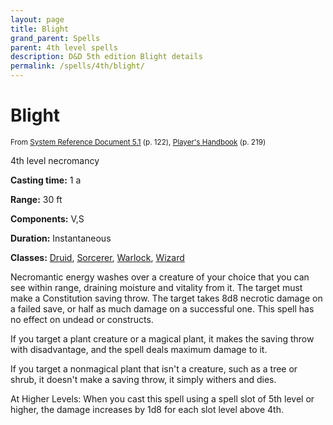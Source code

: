 ```yaml
---
layout: page
title: Blight
grand_parent: Spells
parent: 4th level spells 
description: D&D 5th edition Blight details
permalink: /spells/4th/blight/
---
```


# Blight

<small>From <a target="_blank" href="https://media.wizards.com/2016/downloads/DND/SRD-OGL_V5.1.pdf">System Reference Document 5.1</a> (p. 122), <a target="_blank" href="https://dnd.wizards.com/products/tabletop-games/rpg-products/rpg_playershandbook">Player's Handbook</a> (p. 219)</small>


4th level necromancy

**Casting time:** 1 a

**Range:** 30 ft

**Components:** V,S 

**Duration:** Instantaneous

**Classes:** [Druid](/classes/druid/), [Sorcerer](/classes/sorcerer/), [Warlock](/classes/warlock/), [Wizard](/classes/wizard/)

Necromantic energy washes over a creature of your choice that you can see within range, draining moisture and vitality from it. The target must make a Constitution saving throw. The target takes 8d8 necrotic damage on a failed save, or half as much damage on a successful one. This spell has no effect on undead or constructs.

   If you target a plant creature or a magical plant, it makes the saving throw with disadvantage, and the spell deals maximum damage to it.

   If you target a nonmagical plant that isn't a creature, such as a tree or shrub, it doesn't make a saving throw, it simply withers and dies.

   At Higher Levels: When you cast this spell using a spell slot of 5th level or higher, the damage increases by 1d8 for each slot level above 4th.